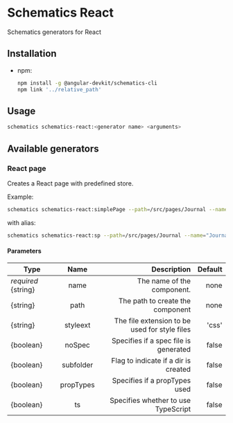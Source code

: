 # Schematics React

Schematics generators for React

## Installation
- npm:
  ```bash
  npm install -g @angular-devkit/schematics-cli
  npm link '../relative_path'
  ```

## Usage

```bash
schematics schematics-react:<generator name> <arguments>
```

## Available generators

### React page
Creates a React page with predefined store.

Example:
```bash
schematics schematics-react:simplePage --path=/src/pages/Journal --name="Journal"
```

with alias:
```bash
schematics schematics-react:sp --path=/src/pages/Journal --name="Journal"
```

#### Parameters
| Type | Name | Description | Default |
|------|:----:|------------:|--------:|
| *required* {string} | name | The name of the component. | none |
| {string} | path | The path to create the component | none |
| {string} | styleext | The file extension to be used for style files | 'css' |
| {boolean} | noSpec | Specifies if a spec file is generated | false |
| {boolean} | subfolder | Flag to indicate if a dir is created | false |
| {boolean} | propTypes | Specifies if a propTypes used | false |
| {boolean} | ts | Specifies whether to use TypeScript | false |
